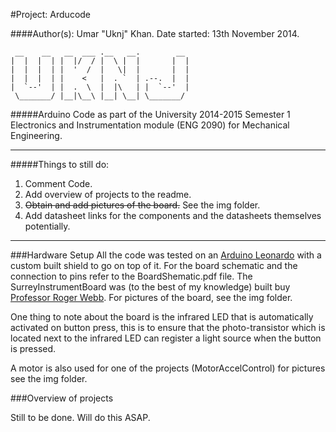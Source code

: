 #Project: Arducode

####Author(s): Umar "Uknj" Khan. Date started: 13th November 2014.

     __    __   __  ___ .__   __.        __  
    |  |  |  | |  |/  / |  \ |  |       |  | 
    |  |  |  | |  '  /  |   \|  |       |  | 
    |  |  |  | |    <   |  . `  | .--.  |  | 
    |  `--'  | |  .  \  |  |\   | |  `--'  | 
     \_______/ |__|\__\ |__| \__| \_______/  
                                         



#####Arduino Code as part of the University 2014-2015 Semester 1 Electronics and Instrumentation module (ENG 2090) for Mechanical Engineering. 

---

#####Things to still do:
1. Comment Code.
2. Add overview of projects to the readme.
3. ~~Obtain and add pictures of the board.~~ See the img folder.
4. Add datasheet links for the components and the datasheets themselves potentially.

----

###Hardware Setup
All the code was tested on an [Arduino Leonardo](http://arduino.cc/en/Main/arduinoBoardLeonardo) with a custom built shield to go on top of it. For the board schematic and the connection to pins refer to the BoardShematic.pdf file. The SurreyInstrumentBoard was (to the best of my knowledge) built buy [Professor Roger Webb](http://www.surrey.ac.uk/ati/ibc/people/roger_webb/). For pictures of the board, see the img folder.

One thing to note about the board is the infrared LED that is automatically activated on button press, this is to ensure that the photo-transistor which is located next to the infrared LED can register a light source when the button is pressed.

A motor is also used for one of the projects (MotorAccelControl) for pictures see the img folder.

###Overview of projects

Still to be done. Will do this ASAP.
